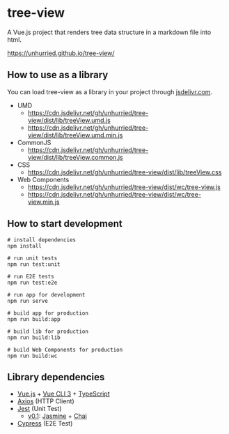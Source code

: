 # tree-view

A Vue.js project that renders tree data structure in a markdown file into html.

https://unhurried.github.io/tree-view/

## How to use as a library 

You can load tree-view as a library in your project through [jsdelivr.com](https://jsdelivr.com).

* UMD
  * https://cdn.jsdelivr.net/gh/unhurried/tree-view/dist/lib/treeView.umd.js
  * https://cdn.jsdelivr.net/gh/unhurried/tree-view/dist/lib/treeView.umd.min.js
* CommonJS
  * https://cdn.jsdelivr.net/gh/unhurried/tree-view/dist/lib/treeView.common.js
* CSS
  * https://cdn.jsdelivr.net/gh/unhurried/tree-view/dist/lib/treeView.css
* Web Components
  * https://cdn.jsdelivr.net/gh/unhurried/tree-view/dist/wc/tree-view.js
  * https://cdn.jsdelivr.net/gh/unhurried/tree-view/dist/wc/tree-view.min.js


## How to start development

```shell
# install dependencies
npm install

# run unit tests
npm run test:unit

# run E2E tests
npm run test:e2e

# run app for development
npm run serve

# build app for production
npm run build:app

# build lib for production
npm run build:lib

# build Web Components for production
npm run build:wc
```

## Library dependencies

- [Vue.js](https://vuejs.org) + [Vue CLI 3](https://cli.vuejs.org/) + [TypeScript](https://www.typescriptlang.org/)
- [Axios](https://github.com/axios/axios) (HTTP Client)
- [Jest](https://jestjs.io/) (Unit Test)
  - [v0.1](https://github.com/unhurried/tree-view/releases/tag/v0.1): [Jasmine](https://jasmine.github.io/) + [Chai](https://www.chaijs.com/)
- [Cypress](https://www.cypress.io/) (E2E Test)